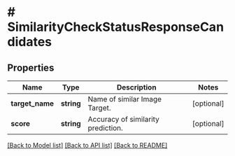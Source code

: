 # # SimilarityCheckStatusResponseCandidates

## Properties

Name | Type | Description | Notes
------------ | ------------- | ------------- | -------------
**target_name** | **string** | Name of similar Image Target. | [optional]
**score** | **string** | Accuracy of similarity prediction. | [optional]

[[Back to Model list]](../../README.md#models) [[Back to API list]](../../README.md#endpoints) [[Back to README]](../../README.md)
